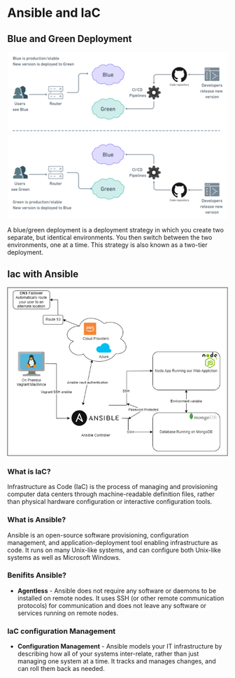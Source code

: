 # Ansible and IaC

## Blue and Green Deployment

![Blue and Green Deployment](images/blue-green.png)

A blue/green deployment is a deployment strategy in which you create two separate, but identical environments. You then switch between the two environments, one at a time. This strategy is also known as a two-tier deployment.

## Iac with Ansible

![Ansible](images/Ansible.png)

### What is IaC?

Infrastructure as Code (IaC) is the process of managing and provisioning computer data centers through machine-readable definition files, rather than physical hardware configuration or interactive configuration tools.

### What is Ansible?

Ansible is an open-source software provisioning, configuration management, and application-deployment tool enabling infrastructure as code. It runs on many Unix-like systems, and can configure both Unix-like systems as well as Microsoft Windows.

### Benifits Ansible?

- **Agentless** - Ansible does not require any software or daemons to be installed on remote nodes. It uses SSH (or other remote communication protocols) for communication and does not leave any software or services running on remote nodes.

### IaC configuration Management

- **Configuration Management** - Ansible models your IT infrastructure by describing how all of your systems inter-relate, rather than just managing one system at a time. It tracks and manages changes, and can roll them back as needed.

